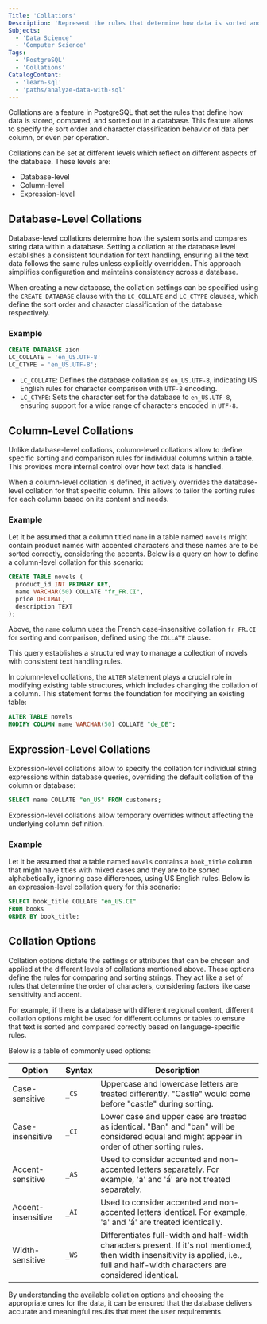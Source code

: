 ```yaml
---
Title: 'Collations'
Description: 'Represent the rules that determine how data is sorted and compared in a database.'
Subjects:
  - 'Data Science'
  - 'Computer Science'
Tags:
  - 'PostgreSQL'
  - 'Collations'
CatalogContent:
  - 'learn-sql'
  - 'paths/analyze-data-with-sql'
---
```


Collations are a feature in PostgreSQL that set the rules that define how data is stored, compared, and sorted out in a database. This feature allows to specify the sort order and character classification behavior of data per column, or even per operation.

Collations can be set at different levels which reflect on different aspects of the database. These levels are:

- Database-level
- Column-level
- Expression-level

## Database-Level Collations

Database-level collations determine how the system sorts and compares string data within a database. Setting a collation at the database level establishes a consistent foundation for text handling, ensuring all the text data follows the same rules unless explicitly overridden. This approach simplifies configuration and maintains consistency across a database.

When creating a new database, the collation settings can be specified using the `CREATE DATABASE` clause with the `LC_COLLATE` and `LC_CTYPE` clauses, which define the sort order and character classification of the database respectively.

### Example

```sql
CREATE DATABASE zion
LC_COLLATE = 'en_US.UTF-8'
LC_CTYPE = 'en_US.UTF-8';
```

- `LC_COLLATE`: Defines the database collation as `en_US.UTF-8`, indicating US English rules for character comparison with `UTF-8` encoding.
- `LC_CTYPE`: Sets the character set for the database to `en_US.UTF-8`, ensuring support for a wide range of characters encoded in `UTF-8`.

## Column-Level Collations

Unlike database-level collations, column-level collations allow to define specific sorting and comparison rules for individual columns within a table. This provides more internal control over how text data is handled.

When a column-level collation is defined, it actively overrides the database-level collation for that specific column. This allows to tailor the sorting rules for each column based on its content and needs.

### Example

Let it be assumed that a column titled `name` in a table named `novels` might contain product names with accented characters and these names are to be sorted correctly, considering the accents. Below is a query on how to define a column-level collation for this scenario:

```sql
CREATE TABLE novels (
  product_id INT PRIMARY KEY,
  name VARCHAR(50) COLLATE "fr_FR.CI",
  price DECIMAL,
  description TEXT
);
```

Above, the `name` column uses the French case-insensitive collation `fr_FR.CI` for sorting and comparison, defined using the `COLLATE` clause.

This query establishes a structured way to manage a collection of novels with consistent text handling rules.

In column-level collations, the `ALTER` statement plays a crucial role in modifying existing table structures, which includes changing the collation of a column. This statement forms the foundation for modifying an existing table:

```sql
ALTER TABLE novels
MODIFY COLUMN name VARCHAR(50) COLLATE "de_DE";
```

## Expression-Level Collations

Expression-level collations allow to specify the collation for individual string expressions within database queries, overriding the default collation of the column or database:

```sql
SELECT name COLLATE "en_US" FROM customers;
```

Expression-level collations allow temporary overrides without affecting the underlying column definition.

### Example

Let it be assumed that a table named `novels` contains a `book_title` column that might have titles with mixed cases and they are to be sorted alphabetically, ignoring case differences, using US English rules. Below is an expression-level collation query for this scenario:

```sql
SELECT book_title COLLATE "en_US.CI"
FROM books
ORDER BY book_title;
```

## Collation Options

Collation options dictate the settings or attributes that can be chosen and applied at the different levels of collations mentioned above. These options define the rules for comparing and sorting strings. They act like a set of rules that determine the order of characters, considering factors like case sensitivity and accent.

For example, if there is a database with different regional content, different collation options might be used for different columns or tables to ensure that text is sorted and compared correctly based on language-specific rules.

Below is a table of commonly used options:

| Option             | Syntax | Description                                                                                                                                                                             |
| ------------------ | ------ | --------------------------------------------------------------------------------------------------------------------------------------------------------------------------------------- |
| Case-sensitive     | `_CS`  | Uppercase and lowercase letters are treated differently. "Castle" would come before "castle" during sorting.                                                                            |
| Case-insensitive   | `_CI`  | Lower case and upper case are treated as identical. "Ban" and "ban" will be considered equal and might appear in order of other sorting rules.                                          |
| Accent-sensitive   | `_AS`  | Used to consider accented and non-accented letters separately. For example, 'a' and 'ấ' are not treated separately.                                                                     |
| Accent-insensitive | `_AI`  | Used to consider accented and non-accented letters identical. For example, 'a' and 'ấ' are treated identically.                                                                         |
| Width-sensitive    | `_WS`  | Differentiates full-width and half-width characters present. If it's not mentioned, then width insensitivity is applied, i.e., full and half-width characters are considered identical. |

By understanding the available collation options and choosing the appropriate ones for the data, it can be ensured that the database delivers accurate and meaningful results that meet the user requirements.
